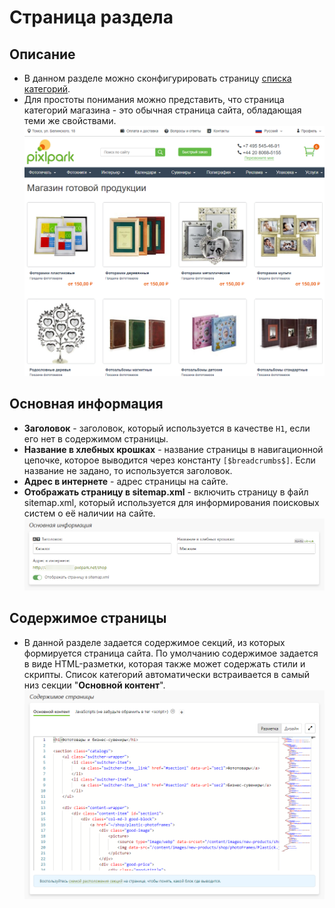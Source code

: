 # Страница раздела
## Описание
* В данном разделе можно сконфигурировать страницу [списка категорий](https://demo.pixlpark.ru/shop).  
* Для простоты понимания можно представить, что страница категорий магазина - это обычная страница сайта, обладающая теми же свойствами.
![](../_media/shop/shop.png ':size=80%')

## Основная информация
* __Заголовок__ - заголовок, который используется в качестве `H1`, если его нет в содержимом страницы.
* __Название в хлебных крошках__ - название страницы в навигационной цепочке, которое выводится через константу `[$breadcrumbs$]`. Если название не задано, то используется заголовок.
* __Адрес в интернете__ - адрес страницы на сайте.
* __Отображать страницу в sitemap.xml__ - включить страницу в файл sitemap.xml, который используется для информирования поисковых систем о её наличии на сайте.
![](../_media/shop/shop23.png)

## Содержимое страницы
* В данной разделе задается содержимое секций, из которых формируется страница сайта. По умолчанию содержимое задается в виде HTML-разметки, которая также может содержать стили и скрипты. Список категорий автоматически встраивается в самый низ секции "__Основной контент__".
![](../_media/shop/shop24.png)